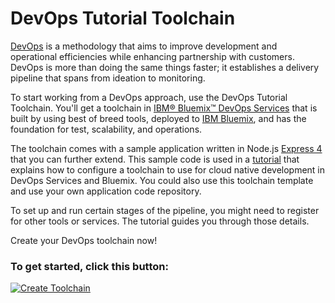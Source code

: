 # DevOps Tutorial Toolchain

[DevOps](https://en.wikipedia.org/wiki/DevOps) is a methodology that aims to improve development and operational efficiencies while enhancing partnership with customers. DevOps is more than doing the same things faster; it establishes a delivery pipeline that spans from ideation to monitoring.  

To start working from a DevOps approach, use the DevOps Tutorial Toolchain. You'll get a toolchain in [IBM&reg; Bluemix&trade; DevOps Services](https://bluemix.net/devops) that is built by using best of breed tools, deployed to [IBM Bluemix](https://bluemix.net), and has the foundation for test, scalability, and operations.

The toolchain comes with a sample application written in Node.js [Express 4](http://expressjs.com/) that you can further extend. This sample code is used in a [tutorial](https://method.mybluemix.net/devops/method/tutorials/tutorial_automated) that explains how to configure a toolchain to use for cloud native development in DevOps Services and Bluemix. You could also use this toolchain template and use your own application code repository.

To set up and run certain stages of the pipeline, you might need to register for other tools or services. The tutorial guides you through those details.

Create your DevOps toolchain now!

### To get started, click this button:
[![Create Toolchain](https://console.ng.bluemix.net/devops/graphics/create_toolchain_button.png)](https://console.ng.bluemix.net/devops/setup/deploy/)

